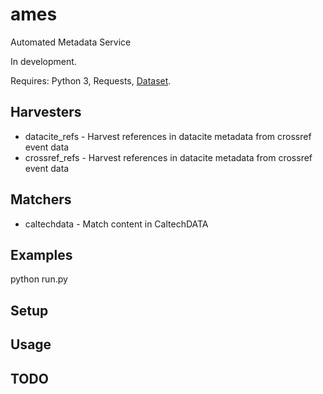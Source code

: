 # ames

Automated Metadata Service

In development. 

Requires: Python 3, Requests, [Dataset](https://github.com/caltechlibrary/dataset). 

## Harvesters

- datacite_refs - Harvest references in datacite metadata from crossref event data
- crossref_refs - Harvest references in datacite metadata from crossref event data

## Matchers

- caltechdata - Match content in CaltechDATA

## Examples

python run.py

## Setup 


## Usage

## TODO

